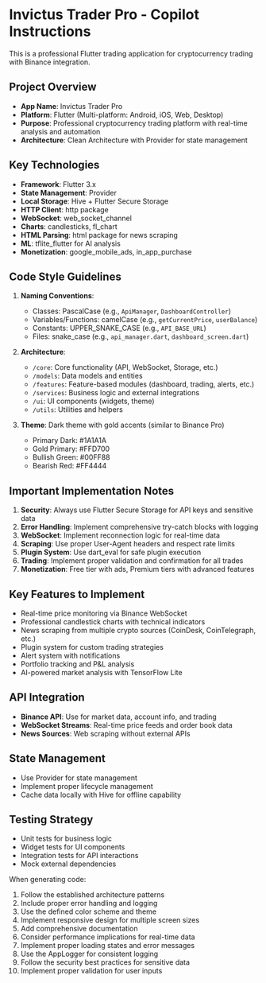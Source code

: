 <!-- Use this file to provide workspace-specific custom instructions to Copilot. For more details, visit https://code.visualstudio.com/docs/copilot/copilot-customization#_use-a-githubcopilotinstructionsmd-file -->

# Invictus Trader Pro - Copilot Instructions

This is a professional Flutter trading application for cryptocurrency trading with Binance integration.

## Project Overview
- **App Name**: Invictus Trader Pro
- **Platform**: Flutter (Multi-platform: Android, iOS, Web, Desktop)
- **Purpose**: Professional cryptocurrency trading platform with real-time analysis and automation
- **Architecture**: Clean Architecture with Provider for state management

## Key Technologies
- **Framework**: Flutter 3.x
- **State Management**: Provider
- **Local Storage**: Hive + Flutter Secure Storage
- **HTTP Client**: http package
- **WebSocket**: web_socket_channel
- **Charts**: candlesticks, fl_chart
- **HTML Parsing**: html package for news scraping
- **ML**: tflite_flutter for AI analysis
- **Monetization**: google_mobile_ads, in_app_purchase

## Code Style Guidelines
1. **Naming Conventions**:
   - Classes: PascalCase (e.g., `ApiManager`, `DashboardController`)
   - Variables/Functions: camelCase (e.g., `getCurrentPrice`, `userBalance`)
   - Constants: UPPER_SNAKE_CASE (e.g., `API_BASE_URL`)
   - Files: snake_case (e.g., `api_manager.dart`, `dashboard_screen.dart`)

2. **Architecture**:
   - `/core`: Core functionality (API, WebSocket, Storage, etc.)
   - `/models`: Data models and entities
   - `/features`: Feature-based modules (dashboard, trading, alerts, etc.)
   - `/services`: Business logic and external integrations
   - `/ui`: UI components (widgets, theme)
   - `/utils`: Utilities and helpers

3. **Theme**: Dark theme with gold accents (similar to Binance Pro)
   - Primary Dark: #1A1A1A
   - Gold Primary: #FFD700
   - Bullish Green: #00FF88
   - Bearish Red: #FF4444

## Important Implementation Notes
1. **Security**: Always use Flutter Secure Storage for API keys and sensitive data
2. **Error Handling**: Implement comprehensive try-catch blocks with logging
3. **WebSocket**: Implement reconnection logic for real-time data
4. **Scraping**: Use proper User-Agent headers and respect rate limits
5. **Plugin System**: Use dart_eval for safe plugin execution
6. **Trading**: Implement proper validation and confirmation for all trades
7. **Monetization**: Free tier with ads, Premium tiers with advanced features

## Key Features to Implement
- Real-time price monitoring via Binance WebSocket
- Professional candlestick charts with technical indicators
- News scraping from multiple crypto sources (CoinDesk, CoinTelegraph, etc.)
- Plugin system for custom trading strategies
- Alert system with notifications
- Portfolio tracking and P&L analysis
- AI-powered market analysis with TensorFlow Lite

## API Integration
- **Binance API**: Use for market data, account info, and trading
- **WebSocket Streams**: Real-time price feeds and order book data
- **News Sources**: Web scraping without external APIs

## State Management
- Use Provider for state management
- Implement proper lifecycle management
- Cache data locally with Hive for offline capability

## Testing Strategy
- Unit tests for business logic
- Widget tests for UI components
- Integration tests for API interactions
- Mock external dependencies

When generating code:
1. Follow the established architecture patterns
2. Include proper error handling and logging
3. Use the defined color scheme and theme
4. Implement responsive design for multiple screen sizes
5. Add comprehensive documentation
6. Consider performance implications for real-time data
7. Implement proper loading states and error messages
8. Use the AppLogger for consistent logging
9. Follow the security best practices for sensitive data
10. Implement proper validation for user inputs
